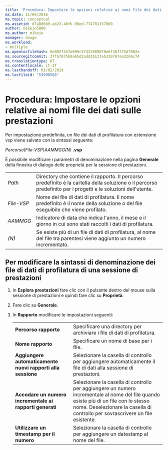 ```yaml
---
title: 'Procedura: Impostare le opzioni relative ai nomi file dei dati sulle prestazioni | Microsoft Docs'
ms.date: 11/04/2016
ms.topic: conceptual
ms.assetid: d7a8d6b9-ab23-46fb-98ed-774781157860
author: mikejo5000
ms.author: mikejo
manager: douge
ms.workload:
- multiple
ms.openlocfilehash: 6e0027457e099c57423989070e6f30f275d7982e
ms.sourcegitcommit: 37fb7075b0a65d2add3b137a5230767aa3266c74
ms.translationtype: HT
ms.contentlocale: it-IT
ms.lasthandoff: 01/02/2019
ms.locfileid: "53990568"
---
```

# <a name="how-to-set-performance-data-file-name-options"></a>Procedura: Impostare le opzioni relative ai nomi file dei dati sulle prestazioni

Per impostazione predefinita, un file dei dati di profilatura con estensione *vsp* viene salvato con la sintassi seguente:

*Percorso\File-VSP\AAMMGG(N)* **.vsp**

È possibile modificare i parametri di denominazione nella pagina **Generale** della finestra di dialogo delle proprietà per la sessione di prestazioni.

|||
|-|-|
|*Path*|Directory che contiene il rapporto. Il percorso predefinito è la cartella della soluzione o il percorso predefinito per i progetti e le soluzioni dell'utente.|
|*File-VSP*|Nome del file di dati di profilatura. Il nome predefinito è il nome della soluzione o del file eseguibile che viene profilato.|
|*AAMMGG*|Indicatore di data che indica l'anno, il mese e il giorno in cui sono stati raccolti i dati di profilatura.|
|*(N)*|Se esiste più di un file di dati di profilatura, al nome del file tra parentesi viene aggiunto un numero incrementato.|

## <a name="to-change-the-naming-syntax-of-the-profiling-data-files-of-a-performance-session"></a>Per modificare la sintassi di denominazione dei file di dati di profilatura di una sessione di prestazioni

1. In **Esplora prestazioni** fare clic con il pulsante destro del mouse sulla sessione di prestazioni e quindi fare clic su **Proprietà**.

2. Fare clic su **Generale**.

3. In **Rapporto** modificare le impostazioni seguenti:

    |||
    |-|-|
    |**Percorso rapporto**|Specificare una directory per archiviare i file di dati di profilatura.|
    |**Nome rapporto**|Specificare un nome di base per i file.|
    |**Aggiungere automaticamente nuovi rapporti alla sessione**|Selezionare la casella di controllo per aggiungere automaticamente il file di dati alla sessione di prestazioni.|
    |**Accodare un numero incrementale ai rapporti generati**|Selezionare la casella di controllo per aggiungere un numero incrementale al nome del file quando esiste più di un file con lo stesso nome. Deselezionare la casella di controllo per sovrascrivere un file esistente.|
    |**Utilizzare un timestamp per il numero**|Selezionare la casella di controllo per aggiungere un datestamp al nome del file.|